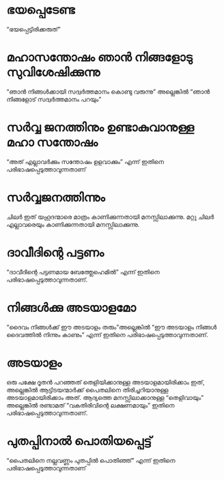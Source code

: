 # ഭയപ്പെടേണ്ട
“ഭയപ്പെട്ടിരിക്കരുത്”
# മഹാസന്തോഷം ഞാൻ നിങ്ങളോടു സുവിശേഷിക്കുന്നു
“ഞാൻ നിങ്ങൾക്കായി സദ്വർത്തമാനം കൊണ്ടു വരുന്നു” അല്ലെങ്കിൽ “ഞാൻ നിങ്ങളോട് സദ്വർത്തമാനം പറയും”
# സർവ്വ ജനത്തിനും ഉണ്ടാകുവാനുള്ള മഹാ സന്തോഷം
“അത് എല്ലാവർക്കും സന്തോഷം ഉളവാക്കും” എന്ന് ഇതിനെ പരിഭാഷപ്പെടുത്താവുന്നതാണ്
# സർവ്വജനത്തിന്നും
ചിലർ ഇത് യഹൂദന്മാരെ മാത്രം കാണിക്കുന്നതായി മനസ്സിലാക്കുന്നു. മറ്റു ചിലർ എല്ലാവരെയും കാണിക്കുന്നതായി മനസ്സിലാക്കുന്നു.
# ദാവീദിന്റെ പട്ടണം
“ദാവീദിന്റെ പട്ടണമായ ബേത്ത്ലേഹെമിൽ” എന്ന് ഇതിനെ പരിഭാഷപ്പെടുത്താവുന്നതാണ്.
# നിങ്ങൾക്കു അടയാളമോ
“ദൈവം നിങ്ങൾക്ക് ഈ അടയാളം തരും”അല്ലെങ്കിൽ “ഈ അടയാളം നിങ്ങൾ ദൈവത്തിൽ നിന്നും കാണും” എന്ന് ഇതിനെ പരിഭാഷപ്പെടുത്താവുന്നതാണ്.
# അടയാളം
ഒരു പക്ഷേ ദൂതൻ പറഞ്ഞത് തെളിയിക്കാനുള്ള അടയാളമായിരിക്കാം ഇത്, അല്ലെങ്കിൽ ആട്ടിടയന്മാർക്ക് പൈതലിനെ തിരിച്ചറിയാനുള്ള അടയാളമായിരിക്കാം അത്. ആദ്യത്തെ മനസ്സിലാക്കാനുള്ള “തെളിവായും” അല്ലെങ്കിൽ രണ്ടാമത് “വകതിരിവിന്റെ ലക്ഷണമായും” ഇതിനെ പരിഭാഷപ്പെടുത്താവുന്നതാണ്.
# പുതപ്പിനാൽ പൊതിയപ്പെട്ട്
“പൈതലിനെ നല്ലവണ്ണം പുതപ്പിൽ പൊതിഞ്ഞ്” എന്ന് ഇതിനെ പരിഭാഷപ്പെടുത്താവുന്നതാണ്
